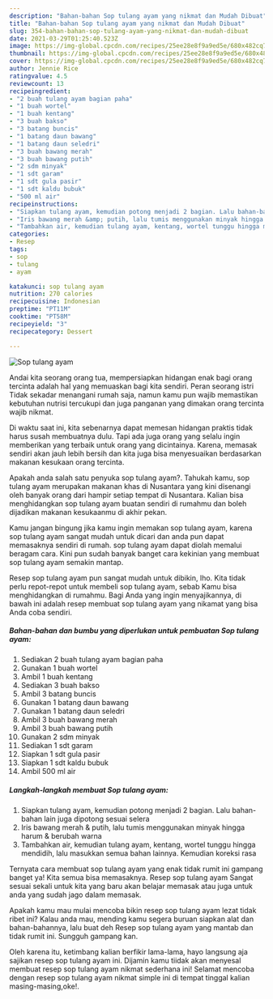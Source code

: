 ```yaml
---
description: "Bahan-bahan Sop tulang ayam yang nikmat dan Mudah Dibuat"
title: "Bahan-bahan Sop tulang ayam yang nikmat dan Mudah Dibuat"
slug: 354-bahan-bahan-sop-tulang-ayam-yang-nikmat-dan-mudah-dibuat
date: 2021-03-29T01:25:40.523Z
image: https://img-global.cpcdn.com/recipes/25ee28e8f9a9ed5e/680x482cq70/sop-tulang-ayam-foto-resep-utama.jpg
thumbnail: https://img-global.cpcdn.com/recipes/25ee28e8f9a9ed5e/680x482cq70/sop-tulang-ayam-foto-resep-utama.jpg
cover: https://img-global.cpcdn.com/recipes/25ee28e8f9a9ed5e/680x482cq70/sop-tulang-ayam-foto-resep-utama.jpg
author: Jennie Rice
ratingvalue: 4.5
reviewcount: 13
recipeingredient:
- "2 buah tulang ayam bagian paha"
- "1 buah wortel"
- "1 buah kentang"
- "3 buah bakso"
- "3 batang buncis"
- "1 batang daun bawang"
- "1 batang daun seledri"
- "3 buah bawang merah"
- "3 buah bawang putih"
- "2 sdm minyak"
- "1 sdt garam"
- "1 sdt gula pasir"
- "1 sdt kaldu bubuk"
- "500 ml air"
recipeinstructions:
- "Siapkan tulang ayam, kemudian potong menjadi 2 bagian. Lalu bahan-bahan lain juga dipotong sesuai selera"
- "Iris bawang merah &amp; putih, lalu tumis menggunakan minyak hingga harum &amp; berubah warna"
- "Tambahkan air, kemudian tulang ayam, kentang, wortel tunggu hingga mendidih, lalu masukkan semua bahan lainnya. Kemudian koreksi rasa"
categories:
- Resep
tags:
- sop
- tulang
- ayam

katakunci: sop tulang ayam 
nutrition: 270 calories
recipecuisine: Indonesian
preptime: "PT11M"
cooktime: "PT58M"
recipeyield: "3"
recipecategory: Dessert

---
```



![Sop tulang ayam](https://img-global.cpcdn.com/recipes/25ee28e8f9a9ed5e/680x482cq70/sop-tulang-ayam-foto-resep-utama.jpg)

Andai kita seorang orang tua, mempersiapkan hidangan enak bagi orang tercinta adalah hal yang memuaskan bagi kita sendiri. Peran seorang istri Tidak sekadar menangani rumah saja, namun kamu pun wajib memastikan kebutuhan nutrisi tercukupi dan juga panganan yang dimakan orang tercinta wajib nikmat.

Di waktu  saat ini, kita sebenarnya dapat memesan hidangan praktis tidak harus susah membuatnya dulu. Tapi ada juga orang yang selalu ingin memberikan yang terbaik untuk orang yang dicintainya. Karena, memasak sendiri akan jauh lebih bersih dan kita juga bisa menyesuaikan berdasarkan makanan kesukaan orang tercinta. 



Apakah anda salah satu penyuka sop tulang ayam?. Tahukah kamu, sop tulang ayam merupakan makanan khas di Nusantara yang kini disenangi oleh banyak orang dari hampir setiap tempat di Nusantara. Kalian bisa menghidangkan sop tulang ayam buatan sendiri di rumahmu dan boleh dijadikan makanan kesukaanmu di akhir pekan.

Kamu jangan bingung jika kamu ingin memakan sop tulang ayam, karena sop tulang ayam sangat mudah untuk dicari dan anda pun dapat memasaknya sendiri di rumah. sop tulang ayam dapat diolah memalui beragam cara. Kini pun sudah banyak banget cara kekinian yang membuat sop tulang ayam semakin mantap.

Resep sop tulang ayam pun sangat mudah untuk dibikin, lho. Kita tidak perlu repot-repot untuk membeli sop tulang ayam, sebab Kamu bisa menghidangkan di rumahmu. Bagi Anda yang ingin menyajikannya, di bawah ini adalah resep membuat sop tulang ayam yang nikamat yang bisa Anda coba sendiri.

<!--inarticleads1-->

##### Bahan-bahan dan bumbu yang diperlukan untuk pembuatan Sop tulang ayam:

1. Sediakan 2 buah tulang ayam bagian paha
1. Gunakan 1 buah wortel
1. Ambil 1 buah kentang
1. Sediakan 3 buah bakso
1. Ambil 3 batang buncis
1. Gunakan 1 batang daun bawang
1. Gunakan 1 batang daun seledri
1. Ambil 3 buah bawang merah
1. Ambil 3 buah bawang putih
1. Gunakan 2 sdm minyak
1. Sediakan 1 sdt garam
1. Siapkan 1 sdt gula pasir
1. Siapkan 1 sdt kaldu bubuk
1. Ambil 500 ml air




<!--inarticleads2-->

##### Langkah-langkah membuat Sop tulang ayam:

1. Siapkan tulang ayam, kemudian potong menjadi 2 bagian. Lalu bahan-bahan lain juga dipotong sesuai selera
1. Iris bawang merah &amp; putih, lalu tumis menggunakan minyak hingga harum &amp; berubah warna
1. Tambahkan air, kemudian tulang ayam, kentang, wortel tunggu hingga mendidih, lalu masukkan semua bahan lainnya. Kemudian koreksi rasa




Ternyata cara membuat sop tulang ayam yang enak tidak rumit ini gampang banget ya! Kita semua bisa memasaknya. Resep sop tulang ayam Sangat sesuai sekali untuk kita yang baru akan belajar memasak atau juga untuk anda yang sudah jago dalam memasak.

Apakah kamu mau mulai mencoba bikin resep sop tulang ayam lezat tidak ribet ini? Kalau anda mau, mending kamu segera buruan siapkan alat dan bahan-bahannya, lalu buat deh Resep sop tulang ayam yang mantab dan tidak rumit ini. Sungguh gampang kan. 

Oleh karena itu, ketimbang kalian berfikir lama-lama, hayo langsung aja sajikan resep sop tulang ayam ini. Dijamin kamu tiidak akan menyesal membuat resep sop tulang ayam nikmat sederhana ini! Selamat mencoba dengan resep sop tulang ayam nikmat simple ini di tempat tinggal kalian masing-masing,oke!.


